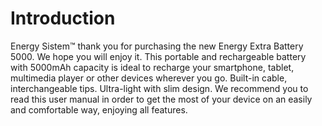 # Introduction
Energy Sistem™ thank you for purchasing the new Energy Extra Battery 5000. We hope you will
enjoy it. This portable and rechargeable battery with 5000mAh capacity is ideal to recharge
your smartphone, tablet, multimedia player or other devices wherever you go. Built-in cable, interchangeable tips. Ultra-light with slim design.
We recommend you to read this user manual in order to get the most of your device on an easily
and comfortable way, enjoying all features.
